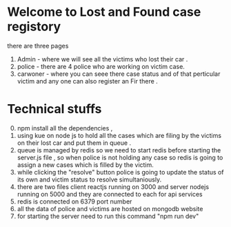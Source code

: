 # Welcome to Lost and Found case registory

there are three pages 
1. Admin - where we will see all the victims who lost their car .
2. police - there are 4 police who are working on victim case.
3. carwoner - where you can seee there case status and of that perticular victim and any one can also register an Fir there .

# Technical stuffs
0. npm install all the dependencies , 
1. using kue on node js to hold all the cases which are filing by the victims on their lost car and put them in queue .
2. queue is managed by redis so we need to start redis before starting the server.js file , so when police is not holding any case so redis is going to assign a new cases which is filled by the victim.
3. while clicking the "resolve" button police is going to update the status of its own and victim status to resolve simultaniously.
4. there are two files client reactjs running on 3000 and server nodejs running on 5000 and they are connected to each for api services
5. redis is connected on 6379 port number
6. all the data of police and victims are hosted on mongodb website
7. for starting the server need to run this command "npm run dev"
